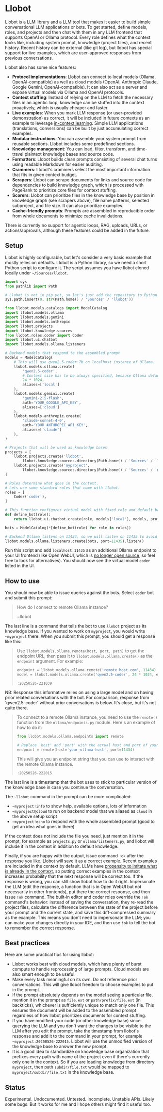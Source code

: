 # Llobot

Llobot is a LLM library and a LLM tool that makes it easier to build simple conversational LLM applications or bots. To get started, define models, roles, and projects and then chat with them in any LLM frontend that supports OpenAI or Ollama protocol. Every role defines what the context looks like, including system prompt, knowledge (project files), and recent history. Recent history can be external (like git log), but llobot has special support for live examples, which are user-approved responses from previous conversations.

Llobot also has some nice features:

- **Protocol implementations**: Llobot can connect to local models (Ollama, OpenAI-compatible) as well as cloud models (OpenAI, Anthropic Claude, Google Gemini, OpenAI-compatible). It can also act as a server and expose virtual models via Ollama and OpenAI protocols.
- **Context stuffing**: Instead of relying on the LLM to fetch the necessary files in an agentic loop, knowledge can be stuffed into the context proactively, which is usually cheaper and faster.
- **Live examples**: When you mark LLM response (or user-provided demonstration) as correct, it will be included in future contexts as an example to leverage [in-context learning](https://arxiv.org/abs/2005.14165). Simple LLM applications (translations, conversions) can be built by just accumulating correct examples.
- **Modular instructions**: You can assemble your system prompt from reusable sections. Llobot includes some predefined sections.
- **Knowledge management**: You can load, filter, transform, and time-travel plaintext knowledge bases and source code.
- **Formatters**: Llobot builds clean prompts consisting of several chat turns using readable Markdown for easier auditing.
- **Crammers**: Llobot's crammers select the most important information that fits in given context budget.
- **Scrapers**: Llobot can scrape documents for links and source code for dependencies to build knowledge graph, which is processed with PageRank to prioritize core files for context stuffing.
- **Scorers**: Llobot can prioritize files in the knowledge base by position in knowledge graph (see scrapers above), file name patterns, selected subproject, and file size. It can also prioritize examples.
- **Cache-friendly prompts**: Prompts are assembled in reproducible order from whole documents to minimize cache invalidations.

There is currently no support for agentic loops, RAG, uploads, URLs, or actions/approvals, although these features could be added in the future.

## Setup

Llobot is highly configurable, but let's consider a very basic example that mostly relies on defaults. Llobot is a Python library, so we need a short Python script to configure it. The script assumes you have llobot cloned locally under `~/Sources/llobot`.

```python
import sys
from pathlib import Path

# Llobot is not in pip yet, so let's just add the repository to Python's module path.
sys.path.insert(0, str(Path.home() / 'Sources' / 'llobot'))

from llobot.models.catalogs import ModelCatalog
import llobot.models.ollama
import llobot.models.gemini
import llobot.models.anthropic
import llobot.projects
import llobot.knowledge.sources
from llobot.roles.coder import Coder
import llobot.ui.chatbot
import llobot.models.ollama.listeners

# Backend models that respond to the assembled prompt
models = ModelCatalog(
    # This will use qwen2.5-coder:7b on localhost instance of Ollama.
    llobot.models.ollama.create(
        'qwen2.5-coder',
        # Context size has to be always specified, because Ollama defaults are tiny.
        24 * 1024,
        aliases=['local']
    ),
    llobot.models.gemini.create(
        'gemini-2.5-flash',
        auth='YOUR_GOOGLE_API_KEY',
        aliases=['cloud']
    ),
    llobot.models.anthropic.create(
        'claude-sonnet-4-0',
        auth='YOUR_ANTHROPIC_API_KEY',
        aliases=['claude']
    ),
)

# Projects that will be used as knowledge bases
projects = [
    llobot.projects.create('llobot',
        llobot.knowledge.sources.directory(Path.home() / 'Sources' / 'llobot')),
    llobot.projects.create('myproject',
        llobot.knowledge.sources.directory(Path.home() / 'Sources' / 'myproject')),
]

# Roles determine what goes in the context.
# Lets use some standard roles that come with llobot.
roles = [
    Coder('coder'),
]

# This function configures virtual model with fixed role and default backend model.
def define_bot(role):
    return llobot.ui.chatbot.create(role, models['local'], models, projects)

bots = ModelCatalog(*[define_bot(role) for role in roles])

# Backend Ollama listens on 11434, so we will listen on 11435 to avoid conflicts.
llobot.models.ollama.listeners.create(bots, port=11435).listen()
```

Run this script and add `localhost:11435` as an additional Ollama endpoint to your UI frontend (like Open WebUI, which is [no longer open source](https://github.com/open-webui/open-webui/issues/13579), so feel free to look for alternatives). You should now see the virtual model `coder` listed in the UI.

## How to use

You should now be able to issue queries against the bots. Select `coder` bot and submit this prompt:

> How do I connect to remote Ollama instance?
>
> ~llobot

The last line is a command that tells the bot to use `llobot` project as its knowledge base. If you wanted to work on `myproject`, you would write `~myproject` there. When you submit this prompt, you should get a response like this:

> Use `llobot.models.ollama.remote(host, port, path)` to get the endpoint URL, then pass it to `llobot.models.ollama.create()` as the `endpoint` argument. For example:
>
> ```python
> endpoint = llobot.models.ollama.remote('remote.host.com', 11434)
> model = llobot.models.ollama.create('qwen2.5-coder', 24 * 1024, endpoint=endpoint)
> ```
>
> `:20250526-221039`

NB: Response this informative relies on using a large model and on having prior related conversations with the bot. For comparison, response from 'qwen2.5-coder' without prior conversations is below. It's close, but it's not quite there.

> To connect to a remote Ollama instance, you need to use the `remote()` function from the `ollama/endpoints.py` module. Here's an example of how to do it:
>
> ```python
> from llobot.models.ollama.endpoints import remote
>
> # Replace 'host' and 'port' with the actual host and port of your Ollama instance.
> endpoint = remote(host='your-ollama-host', port=11434)
> ```
>
> This will give you an endpoint string that you can use to interact with the remote Ollama instance.
>
> `:20250526-222015`

The last line is a timestamp that the bot uses to stick to particular version of the knowledge base in case you continue the conversation.

The `~llobot` command in the prompt can be more complicated:

- `~myproject!info` to show help, available options, lots of information
- `~myproject@cloud` to run on backend model that we aliased as `cloud` in the above setup script
- `~myproject!echo` to respond with the whole assembled prompt (good to get an idea what goes in there)

If the context does not include the file you need, just mention it in the prompt, for example as `projects.py` or `ollama/listeners.py`, and llobot will include it in the context in addition to default knowledge.

Finally, if you are happy with the output, issue command `!ok` after the response you like. Llobot will save it as a correct example. Recent examples are included in the context by default. LLMs have [propensity to imitate what is already in the context](https://arxiv.org/abs/2005.14165), so putting correct examples in the context increases probability that the next response will be correct too. If the response is wrong, you can still show llobot how to do it right. Impersonate the LLM (edit the response, a function that is in Open WebUI but not necessarily in other frontends), put there the correct response, and then issue `!ok` command. The built-in editor and coder roles override the `!ok` command's behavior: instead of saving the conversation, they re-read the project files, calculate the difference between the state of the project before your prompt and the current state, and save this diff-compressed summary as the example. This means you don't need to impersonate the LLM; you can make your changes directly in your IDE, and then use `!ok` to tell the bot to remember the correct response.

## Best practices

Here are some practical tips for using llobot:

- Llobot works best with cloud models, which have plenty of burst compute to handle reprocessing of large prompts. Cloud models are also smart enough to be useful.
- Make every task meaningful on its own. Do not reference prior conversations. This will give llobot freedom to choose examples to put in the prompt.
- If the prompt absolutely depends on the model seeing a particular file, mention it in the prompt as `file.ext` or `path/prefix/file.ext` (in backticks), whichever is sufficiently unique to match only one file. This ensures the document will be added to the assembled prompt regardless of how llobot prioritizes documents for context stuffing.
- If you have modified your code (or other knowledge base) since querying the LLM and you don't want the changes to be visible to the LLM after you edit the prompt, take the timestamp from llobot's response and add it to the command in your prompt, for example `~myproject:20250526-222015`. Llobot will use the unmodified version of the knowledge base to answer the new prompt.
- It is a good idea to standardize on knowledge base organization that prefixes every path with name of the project even if there's currently only one in the context. So if you are loading knowledge from directory `myproject`, then path `subdir/file.txt` would be mapped to `myproject/subdir/file.txt` in the knowledge base.

## Status

Experimental. Undocumented. Untested. Incomplete. Unstable APIs. Likely some bugs. But it works for me and I hope others might find it useful too.
